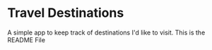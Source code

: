 # Travel Destinations

A simple app to keep track of destinations I'd like to visit.
 This is the README File

